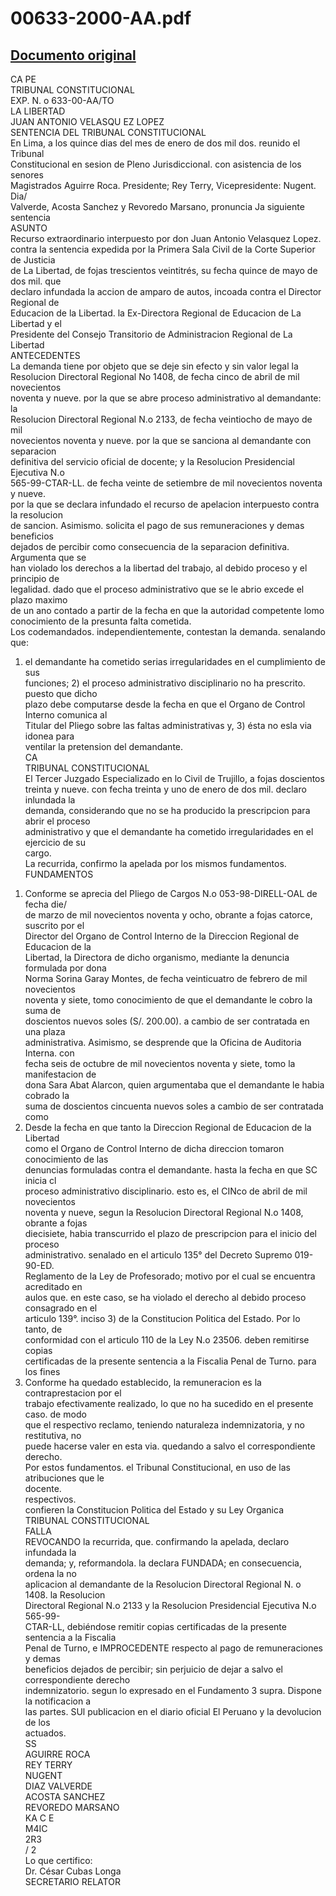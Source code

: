 
00633-2000-AA.pdf
=================
  
[Documento original](https://tc.gob.pe/jurisprudencia/2002/00633-2000-AA.pdf)  
---  
CA PE  
TRIBUNAL CONSTITUCIONAL  
EXP. N. o 633-00-AA/TO  
LA LIBERTAD  
JUAN ANTONIO VELASQU EZ LOPEZ  
SENTENCIA DEL TRIBUNAL CONSTITUCIONAL  
En Lima, a los quince dias del mes de enero de dos mil dos. reunido el Tribunal  
Constitucional en sesion de Pleno Jurisdiccional. con asistencia de los senores  
Magistrados Aguirre Roca. Presidente; Rey Terry, Vicepresidente: Nugent. Dia/  
Valverde, Acosta Sanchez y Revoredo Marsano, pronuncia Ja siguiente sentencia  
ASUNTO  
Recurso extraordinario interpuesto por don Juan Antonio Velasquez Lopez.  
contra la sentencia expedida por la Primera Sala Civil de la Corte Superior de Justicia  
de La Libertad, de fojas trescientos veintitrés, su fecha quince de mayo de dos mil. que  
declaro infundada la accion de amparo de autos, incoada contra el Director Regional de  
Educacion de la Libertad. la Ex-Directora Regional de Educacion de La Libertad y el  
Presidente del Consejo Transitorio de Administracion Regional de La Libertad  
ANTECEDENTES  
La demanda tiene por objeto que se deje sin efecto y sin valor legal la  
Resolucion Directoral Regional No 1408, de fecha cinco de abril de mil novecientos  
noventa y nueve. por la que se abre proceso administrativo al demandante: la  
Resolucion Directoral Regional N.o 2133, de fecha veintiocho de mayo de mil  
novecientos noventa y nueve. por la que se sanciona al demandante con separacion  
definitiva del servicio oficial de docente; y la Resolucion Presidencial Ejecutiva N.o  
565-99-CTAR-LL. de fecha veinte de setiembre de mil novecientos noventa y nueve.  
por la que se declara infundado el recurso de apelacion interpuesto contra la resolucion  
de sancion. Asimismo. solicita el pago de sus remuneraciones y demas beneficios  
dejados de percibir como consecuencia de la separacion definitiva. Argumenta que se  
han violado los derechos a la libertad del trabajo, al debido proceso y el principio de  
legalidad. dado que el proceso administrativo que se le abrio excede el plazo maximo  
de un ano contado a partir de la fecha en que la autoridad competente lomo  
conocimiento de la presunta falta cometida.  
Los codemandados. independientemente, contestan la demanda. senalando que:  
1) el demandante ha cometido serias irregularidades en el cumplimiento de sus  
funciones; 2) el proceso administrativo disciplinario no ha prescrito. puesto que dicho  
plazo debe computarse desde la fecha en que el Organo de Control Interno comunica al  
Titular del Pliego sobre las faltas administrativas y, 3) ésta no esla via idonea para  
ventilar la pretension del demandante.  
CA  
TRIBUNAL CONSTITUCIONAL  
El Tercer Juzgado Especializado en lo Civil de Trujillo, a fojas doscientos  
treinta y nueve. con fecha treinta y uno de enero de dos mil. declaro inlundada la  
demanda, considerando que no se ha producido la prescripcion para abrir el proceso  
administrativo y que el demandante ha cometido irregularidades en el ejercicio de su  
cargo.  
La recurrida, confirmo la apelada por los mismos fundamentos.  
FUNDAMENTOS  
1. Conforme se aprecia del Pliego de Cargos N.o 053-98-DIRELL-OAL de fecha die/  
de marzo de mil novecientos noventa y ocho, obrante a fojas catorce, suscrito por el  
Director del Organo de Control Interno de la Direccion Regional de Educacion de la  
Libertad, la Directora de dicho organismo, mediante la denuncia formulada por dona  
Norma Sorina Garay Montes, de fecha veinticuatro de febrero de mil novecientos  
noventa y siete, tomo conocimiento de que el demandante le cobro la suma de  
doscientos nuevos soles (S/. 200.00). a cambio de ser contratada en una plaza  
administrativa. Asimismo, se desprende que la Oficina de Auditoria Interna. con  
fecha seis de octubre de mil novecientos noventa y siete, tomo la manifestacion de  
dona Sara Abat Alarcon, quien argumentaba que el demandante le habia cobrado la  
suma de doscientos cincuenta nuevos soles a cambio de ser contratada como  
2. Desde la fecha en que tanto la Direccion Regional de Educacion de la Libertad  
como el Organo de Control Interno de dicha direccion tomaron conocimiento de las  
denuncias formuladas contra el demandante. hasta la fecha en que SC inicia cl  
proceso administrativo disciplinario. esto es, el CINco de abril de mil novecientos  
noventa y nueve, segun la Resolucion Directoral Regional N.o 1408, obrante a fojas  
diecisiete, habia transcurrido el plazo de prescripcion para el inicio del proceso  
administrativo. senalado en el articulo 135° del Decreto Supremo 019-90-ED.  
Reglamento de la Ley de Profesorado; motivo por el cual se encuentra acreditado en  
aulos que. en este caso, se ha violado el derecho al debido proceso consagrado en el  
articulo 139°. inciso 3) de la Constitucion Politica del Estado. Por lo tanto, de  
conformidad con el articulo 110 de la Ley N.o 23506. deben remitirse copias  
certificadas de la presente sentencia a la Fiscalia Penal de Turno. para los fines  
3. Conforme ha quedado establecido, la remuneracion es la contraprestacion por el  
trabajo efectivamente realizado, lo que no ha sucedido en el presente caso. de modo  
que el respectivo reclamo, teniendo naturaleza indemnizatoria, y no restitutiva, no  
puede hacerse valer en esta via. quedando a salvo el correspondiente derecho.  
Por estos fundamentos. el Tribunal Constitucional, en uso de las atribuciones que le  
docente.  
respectivos.  
confieren la Constitucion Politica del Estado y su Ley Organica  
TRIBUNAL CONSTITUCIONAL  
FALLA  
REVOCANDO la recurrida, que. confirmando la apelada, declaro infundada la  
demanda; y, reformandola. la declara FUNDADA; en consecuencia, ordena la no  
aplicacion al demandante de la Resolucion Directoral Regional N. o 1408. la Resolucion  
Directoral Regional N.o 2133 y la Resolucion Presidencial Ejecutiva N.o 565-99-  
CTAR-LL, debiéndose remitir copias certificadas de la presente sentencia a la Fiscalia  
Penal de Turno, e IMPROCEDENTE respecto al pago de remuneraciones y demas  
beneficios dejados de percibir; sin perjuicio de dejar a salvo el correspondiente derecho  
indemnizatorio. segun lo expresado en el Fundamento 3 supra. Dispone la notificacion a  
las partes. SUl publicacion en el diario oficial El Peruano y la devolucion de los  
actuados.  
SS  
AGUIRRE ROCA  
REY TERRY  
NUGENT  
DIAZ VALVERDE  
ACOSTA SANCHEZ  
REVOREDO MARSANO  
KA C E  
M4IC  
2R3  
/ 2  
Lo que certifico:  
Dr. César Cubas Longa  
SECRETARIO RELATOR